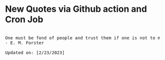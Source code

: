# New Quotes via Github action and Cron Job

<pre>
<!-- #quote -->
One must be fond of people and trust them if one is not to make a mess of life.
- E. M. Forster

Updated on: [2/23/2023]
<!-- #quoteEnd -->
</pre>
